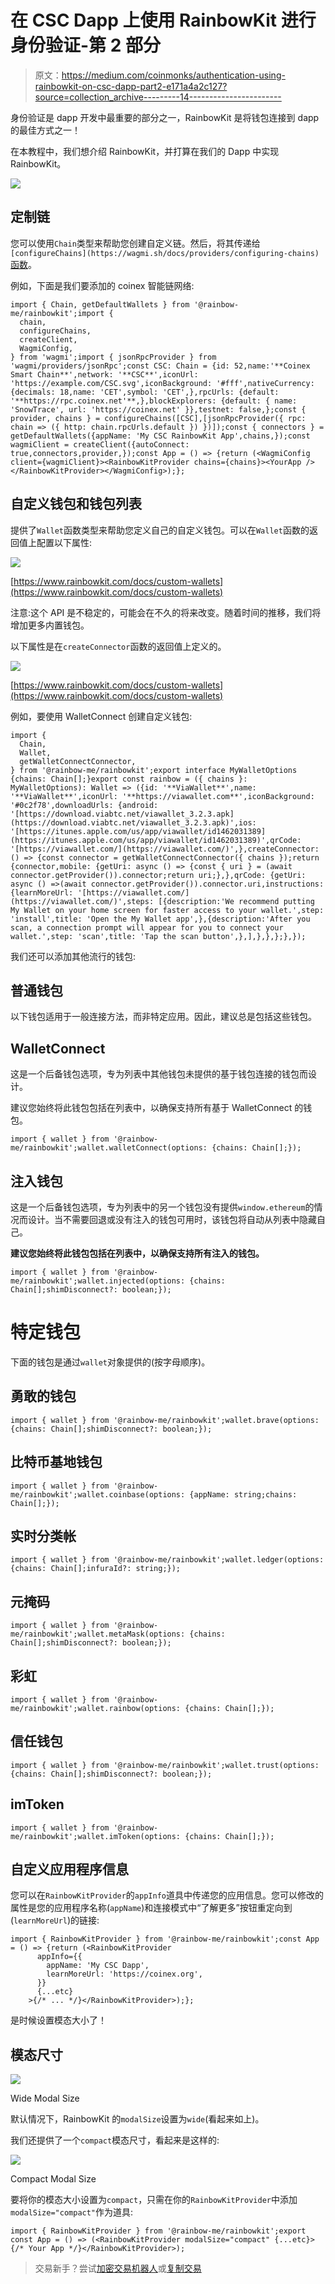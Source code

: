 # 在 CSC Dapp 上使用 RainbowKit 进行身份验证-第 2 部分

> 原文：<https://medium.com/coinmonks/authentication-using-rainbowkit-on-csc-dapp-part2-e171a4a2c127?source=collection_archive---------14----------------------->

身份验证是 dapp 开发中最重要的部分之一，RainbowKit 是将钱包连接到 dapp 的最佳方式之一！

在本教程中，我们想介绍 RainbowKit，并打算在我们的 Dapp 中实现 RainbowKit。

![](img/0e3d80262efbb203f9fc6ac812fd077e.png)

## 定制链

您可以使用`Chain`类型来帮助您创建自定义链。然后，将其传递给`[configureChains](https://wagmi.sh/docs/providers/configuring-chains)` [函数](https://wagmi.sh/docs/providers/configuring-chains)。

例如，下面是我们要添加的 coinex 智能链网络:

```
import { Chain, getDefaultWallets } from '@rainbow-me/rainbowkit';import {
  chain,
  configureChains,
  createClient,
  WagmiConfig,
} from 'wagmi';import { jsonRpcProvider } from 'wagmi/providers/jsonRpc';const CSC: Chain = {id: 52,name:'**Coinex Smart Chain**',network: '**CSC**',iconUrl: 'https://example.com/CSC.svg',iconBackground: '#fff',nativeCurrency: {decimals: 18,name: 'CET',symbol: 'CET',},rpcUrls: {default: '**https://rpc.coinex.net'**,},blockExplorers: {default: { name: 'SnowTrace', url: 'https://coinex.net' }},testnet: false,};const { provider, chains } = configureChains([CSC],[jsonRpcProvider({ rpc: chain => ({ http: chain.rpcUrls.default }) })]);const { connectors } = getDefaultWallets({appName: 'My CSC RainbowKit App',chains,});const wagmiClient = createClient({autoConnect: true,connectors,provider,});const App = () => {return (<WagmiConfig client={wagmiClient}><RainbowKitProvider chains={chains}><YourApp /></RainbowKitProvider></WagmiConfig>);};
```

## 自定义钱包和钱包列表

提供了`Wallet`函数类型来帮助您定义自己的自定义钱包。可以在`Wallet`函数的返回值上配置以下属性:

![](img/48b271cc9d40c5c7532477d6815ebf4a.png)

[https://www.rainbowkit.com/docs/custom-wallets](https://www.rainbowkit.com/docs/custom-wallets)

注意:这个 API 是不稳定的，可能会在不久的将来改变。随着时间的推移，我们将增加更多内置钱包。

以下属性是在`createConnector`函数的返回值上定义的。

![](img/8c359f0f22f4ff3da9aeffc256c48663.png)

[https://www.rainbowkit.com/docs/custom-wallets](https://www.rainbowkit.com/docs/custom-wallets)

例如，要使用 WalletConnect 创建自定义钱包:

```
import {
  Chain,
  Wallet,
  getWalletConnectConnector,
} from '@rainbow-me/rainbowkit';export interface MyWalletOptions {chains: Chain[];}export const rainbow = ({ chains }: MyWalletOptions): Wallet => ({id: '**ViaWallet**',name: '**ViaWallet**',iconUrl: '**https://viawallet.com**',iconBackground: '#0c2f78',downloadUrls: {android: '[https://download.viabtc.net/viawallet_3.2.3.apk](https://download.viabtc.net/viawallet_3.2.3.apk)',ios: '[https://itunes.apple.com/us/app/viawallet/id1462031389](https://itunes.apple.com/us/app/viawallet/id1462031389)',qrCode: '[https://viawallet.com/](https://viawallet.com/)',},createConnector: () => {const connector = getWalletConnectConnector({ chains });return {connector,mobile: {getUri: async () => {const { uri } = (await connector.getProvider()).connector;return uri;},},qrCode: {getUri: async () =>(await connector.getProvider()).connector.uri,instructions: {learnMoreUrl: '[https://viawallet.com/](https://viawallet.com/)',steps: [{description:'We recommend putting My Wallet on your home screen for faster access to your wallet.',step: 'install',title: 'Open the My Wallet app',},{description:'After you scan, a connection prompt will appear for you to connect your wallet.',step: 'scan',title: 'Tap the scan button',},],},},};},});
```

我们还可以添加其他流行的钱包:

## 普通钱包

以下钱包适用于一般连接方法，而非特定应用。因此，建议总是包括这些钱包。

## WalletConnect

这是一个后备钱包选项，专为列表中其他钱包未提供的基于钱包连接的钱包而设计。

建议您始终将此钱包包括在列表中，以确保支持所有基于 WalletConnect 的钱包。

```
import { wallet } from '@rainbow-me/rainbowkit';wallet.walletConnect(options: {chains: Chain[];});
```

## 注入钱包

这是一个后备钱包选项，专为列表中的另一个钱包没有提供`window.ethereum`的情况而设计。当不需要回退或没有注入的钱包可用时，该钱包将自动从列表中隐藏自己。

**建议您始终将此钱包包括在列表中，以确保支持所有注入的钱包。**

```
import { wallet } from '@rainbow-me/rainbowkit';wallet.injected(options: {chains: Chain[];shimDisconnect?: boolean;});
```

# 特定钱包

下面的钱包是通过`wallet`对象提供的(按字母顺序)。

## 勇敢的钱包

```
import { wallet } from '@rainbow-me/rainbowkit';wallet.brave(options: {chains: Chain[];shimDisconnect?: boolean;});
```

## 比特币基地钱包

```
import { wallet } from '@rainbow-me/rainbowkit';wallet.coinbase(options: {appName: string;chains: Chain[];});
```

## 实时分类帐

```
import { wallet } from '@rainbow-me/rainbowkit';wallet.ledger(options: {chains: Chain[];infuraId?: string;});
```

## 元掩码

```
import { wallet } from '@rainbow-me/rainbowkit';wallet.metaMask(options: {chains: Chain[];shimDisconnect?: boolean;});
```

## 彩虹

```
import { wallet } from '@rainbow-me/rainbowkit';wallet.rainbow(options: {chains: Chain[];});
```

## 信任钱包

```
import { wallet } from '@rainbow-me/rainbowkit';wallet.trust(options: {chains: Chain[];shimDisconnect?: boolean;});
```

## imToken

```
import { wallet } from '@rainbow-me/rainbowkit';wallet.imToken(options: {chains: Chain[];});
```

## 自定义应用程序信息

您可以在`RainbowKitProvider`的`appInfo`道具中传递您的应用信息。您可以修改的属性是您的应用程序名称(`appName`)和连接模式中“了解更多”按钮重定向到(`learnMoreUrl`)的链接:

```
import { RainbowKitProvider } from '@rainbow-me/rainbowkit';const App = () => {return (<RainbowKitProvider
      appInfo={{
        appName: 'My CSC Dapp',
        learnMoreUrl: 'https://coinex.org',
      }}
      {...etc}
    >{/* ... */}</RainbowKitProvider>);};
```

是时候设置模态大小了！

## 模态尺寸

![](img/0e3d80262efbb203f9fc6ac812fd077e.png)

Wide Modal Size

默认情况下，RainbowKit 的`modalSize`设置为`wide`(看起来如上)。

我们还提供了一个`compact`模态尺寸，看起来是这样的:

![](img/11ff54e92c31475d957b7e4e26d673f3.png)

Compact Modal Size

要将你的模态大小设置为`compact`，只需在你的`RainbowKitProvider`中添加`modalSize="compact"`作为道具:

```
import { RainbowKitProvider } from '@rainbow-me/rainbowkit';export const App = () => (<RainbowKitProvider modalSize="compact" {...etc}>{/* Your App */}</RainbowKitProvider>);
```

> 交易新手？尝试[加密交易机器人](/coinmonks/crypto-trading-bot-c2ffce8acb2a)或[复制交易](/coinmonks/top-10-crypto-copy-trading-platforms-for-beginners-d0c37c7d698c)